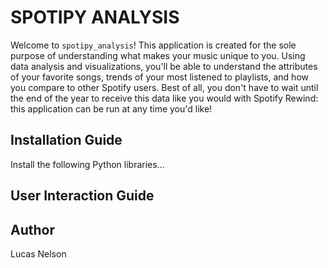 # SPOTIPY ANALYSIS
Welcome to `spotipy_analysis`! This application is created for the sole purpose of understanding what makes your music unique to you. Using data analysis and visualizations, you'll be able to understand the attributes of your favorite songs, trends of your most listened to playlists, and how you compare to other Spotify users. Best of all, you don't have to wait until the end of the year to receive this data like you would with Spotify Rewind: this application can be run at any time you'd like!

## Installation Guide
Install the following Python libraries...

## User Interaction Guide

## Author
Lucas Nelson
